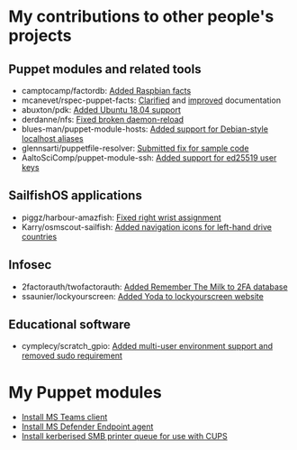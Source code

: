 # My contributions to other people's projects

## Puppet modules and related tools

- camptocamp/factordb: [Added Raspbian facts](https://github.com/camptocamp/facterdb/pull/136)
- mcanevet/rspec-puppet-facts: [Clarified](https://github.com/mcanevet/rspec-puppet-facts/pull/106) and [improved](https://github.com/mcanevet/rspec-puppet-facts/pull/108) documentation
- abuxton/pdk: [Added Ubuntu 18.04 support](https://github.com/abuxton/pdk/pull/3)
- derdanne/nfs: [Fixed broken daemon-reload](https://github.com/derdanne/puppet-nfs/pull/102)
- blues-man/puppet-module-hosts: [Added support for Debian-style localhost aliases](https://github.com/blues-man/puppet-module-hosts/pull/1)
- glennsarti/puppetfile-resolver: [Submitted fix for sample code](https://github.com/glennsarti/puppetfile-resolver/issues/7)
- AaltoSciComp/puppet-module-ssh: [Added support for ed25519 user keys](https://github.com/AaltoSciComp/puppet-module-ssh/commit/e100afe4ecb84f64f685e63f5a16aa988bf6adc9)

## SailfishOS applications

- piggz/harbour-amazfish: [Fixed right wrist assignment](https://github.com/piggz/harbour-amazfish/pull/89)
- Karry/osmscout-sailfish: [Added navigation icons for left-hand drive countries](https://github.com/Karry/osmscout-sailfish/pull/176)

## Infosec

- 2factorauth/twofactorauth: [Added Remember The Milk to 2FA database](https://github.com/2factorauth/twofactorauth/pull/3635)
- ssaunier/lockyourscreen: [Added Yoda to lockyourscreen website](https://github.com/ssaunier/lockyourscreen/pull/10)

## Educational software

- cymplecy/scratch_gpio: [Added multi-user environment support and removed sudo requirement](https://github.com/cymplecy/scratch_gpio/pull/16)

# My Puppet modules

- [Install MS Teams client](https://github.com/newcastleuniversity/puppet_module_microsoft_teams)
- [Install MS Defender Endpoint agent](https://github.com/newcastleuniversity/puppet_module_microsoft_defender_atp_agent)
- [Install kerberised SMB printer queue for use with CUPS](https://github.com/newcastleuniversity/puppet-module-ksmb)
